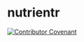 # nutrientr
[![Contributor Covenant](https://img.shields.io/badge/Contributor%20Covenant-2.1-4baaaa.svg)](code_of_conduct.md)
